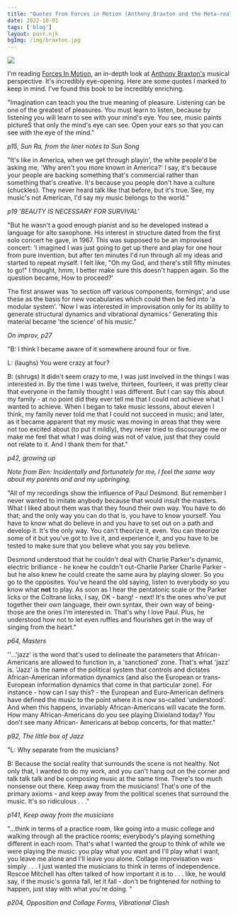 ```yaml
---
title: "Quotes from Forces in Motion (Anthony Braxton and the Meta-reality of Creative Music)"
date: 2022-10-01
tags: ['blog']
layout: post.njk
bgImg: /img/braxton.jpg
---
```

![](https://m.media-amazon.com/images/P/0486824098.01._SCLZZZZZZZ_SX500_.jpg)

I'm reading [Forces In Motion](https://www.amazon.com/Forces-Motion-Meta-reality-Creative-Interviews/dp/0486824098/), an in-depth look at [Anthony Braxton's](https://tricentricfoundation.org/anthony-braxton-bio/) musical perspective. It's incredibly eye-opening. Here are some quotes I marked to keep in mind. I've found this book to be incredibly enriching. 

"Imagination can teach you the true meaning of pleasure. Listening can be one of the greatest of pleasures. You must learn to listen, because by listening
you will learn to see with your mind's eye. You see, music paints pictureS that only the mind's eye can see. Open your ears so that you can see with the eye of
the mind."

*p15, Sun Ra, from the liner notes to Sun Song*

"It's like in America, when we get through playin', the white people'd be asking me, 'Why aren't you more known in America?' I say, it's because your people are backing something that's commercial rather than something that's creative. It's because you people don't have a culture (chuckles). They never heard talk like that before, but it's true. See, my music's not American, I'd say my
music belongs to the world."

*p19 'BEAUTY IS NECESSARY FOR SURVIVAL'*


"But he wasn't a good enough pianist and so he developed instead a language for alto saxophone. His interest in structure dated from the first solo concert he gave, in
1967. This was supposed to be an improvised concert: 'I imagined I was just going to get up there and play for one hour from pure invention, but after ten minutes I'd run through all my ideas and started to repeat myself. I felt like, "Oh my God, and there's still fifty minutes to go!" I thought, hmm, I better make sure this doesn't happen again. So the question became, How to proceed?'

The first answer was 'to section off various components, formings', and use these as the basis for new vocabularies which could then be fed into 'a modular system'. 'Now I was interested in improvisation only for its ability to generate structural dynamics
and vibrational dynamics.' Generating this material became 'the science' of his music."

*On improv, p27*



"B: I think I became aware of it somewhere around four or five.

L: (laughs) You were crazy at four? 

B: (shrugs) It didn't seem crazy to me, I was just involved in the
things I was interested in. By the time I was twelve, thirteen,
fourteen, it was pretty clear that everyone in the family thought I
was different. But I can say this about my family - at no point did
they ever tell me that I could not achieve what I wanted to achieve.
When I began to take music lessons, about eleven I think, my
family never told me that I could not succeed in music; and later, as
it became apparent that my music was moving in areas that they
were not too excited about (to put it mildly), they never tried to
discourage me or make me feel that what I was doing was not of
value, just that they could not relate to it. And I thank them for
that."

*p42, growing up* 

*Note from Ben: Incidentally and fortunately for me, I feel the same way about my parents and and my upbringing.*

"All of my recordings show the influence of Paul Desmond. But remember I never wanted to imitate anybody because that would insult the masters. What I liked about them was that they found their own way. You have to do that; and the only way you can do that is, you have to know yourself. You have to know what do believe in and you have to set out on a path and develop it. lt's the only way. You can't theorize it, even. You can theorize some of it but you've got to live it, and experience it, and you have to be tested to make sure that you believe what you say you believe.

Desmond understood that he couldn't deal with Charlie Parker's dynamic, electric brilliance - he knew he couldn't out-Charlie Parker Charlie Parker - but he also knew he could create the same aura by playing slower. So you go to the opposites. You've heard the old saying, listen to everybody so you know what **not** to play. As
soon as I hear the pentatonic scale or the Parker licks or the Coltrane licks, I say, OK - bang! - next! It's the ones who've put together their own language, their own syntax, their own way of being- those are the ones I'm interested in. That's why I love Paul.
Plus, he understood how not to let even ruffles and flourishes get in the way of singing from the heart."

*p64, Masters*

''...'jazz' is the word that's used to delineate the parameters that African-Americans are allowed to function in, a 'sanctioned' zone. That's what 'jazz' is. 'Jazz' is the name of the political system that controls and dictates African-American information dynamics (and also the European or trans-European information dynamics that come in that particular zone). For instance - how can I say this? - the European and Euro-American definers have defined the music to the point where it is now so-called 'understood'. And when this happens, invariably African-Americans will vacate the form. How many African-Americans do you see playing Dixieland today? You don't see many African- Americans at bebop concerts, for that matter."

*p92, The little box of Jazz*

"L: Why separate from the musicians?

B: Because the social reality that surrounds the scene is not healthy. Not only that, I wanted to do my work, and you can't hang out on the corner and talk talk talk and be composing music at the same time. There's too much nonsense out there. Keep away from the musicians! That's one of the primary axioms - and keep away from the political scenes that surround the music. It's so ridiculous . . ."

*p141, Keep away from the musicians*

"...think in terms of a practice room, like going into a music college and walking through all the practice rooms; everybody's playing something different in each room. That's what I wanted the group to think of while we were playing the music: you play what you want and I'll play what I want, you leave me alone and I'll leave you alone. Collage improvisation was simply . . . I just wanted the musicians to think in terms of independence. Roscoe Mitchell has often talked of how important it is to . . . like, he would say, if the music's gonna fall, let it fall - don't be frightened for nothing to happen, just stay with what you're doing. "

*p204, Opposition and Collage Forms, Vibrational Clash*




